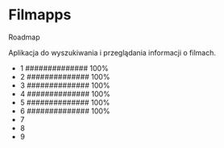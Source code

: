 # Filmapps

Roadmap

Aplikacja do wyszukiwania i przeglądania informacji o filmach.


- 1 ############## 100%
- 2 ############## 100%
- 3 ############## 100%
- 4 ############## 100%
- 5 ############## 100%
- 6 ############## 100%
- 7
- 8
- 9
